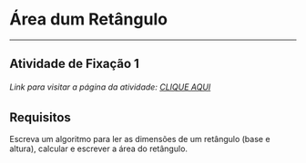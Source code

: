 # Área dum Retângulo  

---

## Atividade de Fixação 1  

###### Link para visitar a página da atividade: [CLIQUE AQUI](https://giunossauro.github.io/iFood_Lets-Code_Sala-842/2_Logica-com-JavaScript/Atividades-de-Fixacao/01_Area-dum-Retangulo/Area-dum-Retangulo.html)

## Requisitos

Escreva um algoritmo para ler as dimensões de um retângulo (base e altura), calcular e escrever a área do retângulo.  
 